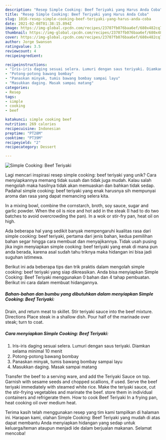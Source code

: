 ```yaml
---
description: "Resep Simple Cooking: Beef Teriyaki yang Harus Anda Coba"
title: "Resep Simple Cooking: Beef Teriyaki yang Harus Anda Coba"
slug: 1016-resep-simple-cooking-beef-teriyaki-yang-harus-anda-coba
date: 2021-02-08T01:38:15.894Z
image: https://img-global.cpcdn.com/recipes/23707fb076baa6ef/680x482cq70/simple-cooking-beef-teriyaki-foto-resep-utama.jpg
thumbnail: https://img-global.cpcdn.com/recipes/23707fb076baa6ef/680x482cq70/simple-cooking-beef-teriyaki-foto-resep-utama.jpg
cover: https://img-global.cpcdn.com/recipes/23707fb076baa6ef/680x482cq70/simple-cooking-beef-teriyaki-foto-resep-utama.jpg
author: Jorge Swanson
ratingvalue: 3.5
reviewcount: 4
recipeingredient:

recipeinstructions:
- "Iris-iris daging sesuai selera. Lumuri dengan saus teriyaki. Diamkan selama minimal 10 menit"
- "Potong-potong bawang bombay"
- "Panaskan minyak, tumis bawang bombay sampai layu"
- "Masukkan daging. Masak sampai matang"
categories:
- Resep
tags:
- simple
- cooking
- beef

katakunci: simple cooking beef 
nutrition: 269 calories
recipecuisine: Indonesian
preptime: "PT28M"
cooktime: "PT39M"
recipeyield: "2"
recipecategory: Dessert

---
```



![Simple Cooking: Beef Teriyaki](https://img-global.cpcdn.com/recipes/23707fb076baa6ef/680x482cq70/simple-cooking-beef-teriyaki-foto-resep-utama.jpg)

Lagi mencari inspirasi resep simple cooking: beef teriyaki yang unik? Cara menyiapkannya memang tidak susah dan tidak juga mudah. Kalau salah mengolah maka hasilnya tidak akan memuaskan dan bahkan tidak sedap. Padahal simple cooking: beef teriyaki yang enak harusnya sih mempunyai aroma dan rasa yang dapat memancing selera kita.

In a mixing bowl, combine the cornstarch, broth, soy sauce, sugar and garlic powder. When the oil is nice and hot add in the steak (I had to do two batches to avoid overcrowding the pan). In a wok or stir-fry pan, heat oil on high.

Ada beberapa hal yang sedikit banyak mempengaruhi kualitas rasa dari simple cooking: beef teriyaki, pertama dari jenis bahan, kedua pemilihan bahan segar hingga cara membuat dan menyajikannya. Tidak usah pusing jika ingin menyiapkan simple cooking: beef teriyaki yang enak di mana pun anda berada, karena asal sudah tahu triknya maka hidangan ini bisa jadi suguhan istimewa.


Berikut ini ada beberapa tips dan trik praktis dalam mengolah simple cooking: beef teriyaki yang siap dikreasikan. Anda bisa menyiapkan Simple Cooking: Beef Teriyaki menggunakan 0 bahan dan 4 tahap pembuatan. Berikut ini cara dalam membuat hidangannya.

<!--inarticleads1-->

##### Bahan-bahan dan bumbu yang dibutuhkan dalam menyiapkan Simple Cooking: Beef Teriyaki:



Drain, and return meat to skillet. Stir teriyaki sauce into the beef mixture. Directions Place steak in a shallow dish. Pour half of the marinade over steak; turn to coat. 

<!--inarticleads2-->

##### Cara menyiapkan Simple Cooking: Beef Teriyaki:

1. Iris-iris daging sesuai selera. Lumuri dengan saus teriyaki. Diamkan selama minimal 10 menit
1. Potong-potong bawang bombay
1. Panaskan minyak, tumis bawang bombay sampai layu
1. Masukkan daging. Masak sampai matang


Transfer the beef to a serving ware, and add the Teriyaki Sauce on top. Garnish with sesame seeds and chopped scallions, if used. Serve the beef teriyaki immediately with steamed white rice. Make the teriyaki sauce, cut the stir-frying vegetables and marinate the beef. store them in individual containers and refrigerate them. How to cook Beef Teriyaki In a frying pan, heat cooking oil over medium heat. 

Terima kasih telah menggunakan resep yang tim kami tampilkan di halaman ini. Harapan kami, olahan Simple Cooking: Beef Teriyaki yang mudah di atas dapat membantu Anda menyiapkan hidangan yang sedap untuk keluarga/teman ataupun menjadi ide dalam berjualan makanan. Selamat mencoba!
